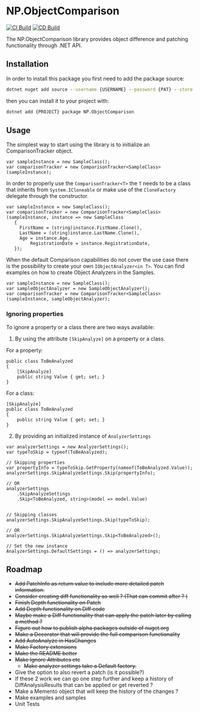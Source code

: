 # NP.ObjectComparison
[![CI Build](https://github.com/NickPolyder/NP.ObjectComparison/actions/workflows/CI.yml/badge.svg)](https://github.com/NickPolyder/NP.ObjectComparison/actions/workflows/CI.yml)
[![CD Build](https://github.com/NickPolyder/NP.ObjectComparison/actions/workflows/CD.yml/badge.svg)](https://github.com/NickPolyder/NP.ObjectComparison/actions/workflows/CD.yml)

The NP.ObjectComparison library provides object difference and patching functionality through .NET API.

## Installation

In order to install this package you first need to add the package source:

```cmd
dotnet nuget add source --username {USERNAME} --password {PAT} --store-password-in-clear-text --name github "https://nuget.pkg.github.com/NickPolyder/index.json"
```

then you can install it to your project with:

```cmd
dotnet add {PROJECT} package NP.ObjectComparison
```

## Usage

The simplest way to start using the library is to initialize an ComparisonTracker object.

```CSharp
var sampleInstance = new SampleClass();
var comparisonTracker = new ComparisonTracker<SampleClass>(sampleInstance);
```

In order to properly use the `ComparisonTracker<T>` the `T` needs to be a class that inherits from `System.ICloneable` or make use of the `CloneFactory` delegate through the constructor.

```CSharp
var sampleInstance = new SampleClass();
var comparisonTracker = new ComparisonTracker<SampleClass>(sampleInstance, instance => new SampleClass
   {
	 FirstName = (string)instance.FistName.Clone(),
	 LastName = (string)instance.LastName.Clone(),
	 Age = instance.Age, 
		 RegistrationDate = instance.RegistrationDate,		
   });
```

When the default Comparison capabilities do not cover the use case there is the possibility to create your own 
`IObjectAnalyzer<in T>`. You can find examples on how to create Object Analyzers in the Samples.


```CSharp
var sampleInstance = new SampleClass();
var sampleObjectAnalyzer = new SampleObjectAnalyzer();
var comparisonTracker = new ComparisonTracker<SampleClass>(sampleInstance, sampleObjectAnalyzer);
```

### Ignoring properties

To ignore a property or a class there are two ways available:

1. By using the attribute `[SkipAnalyze]` on a property or a class.

For a property:

```CSharp
public class ToBeAnalyzed
{
	[SkipAnalyze]
	public string Value { get; set; }
}
```


For a class:

```CSharp
[SkipAnalyze]
public class ToBeAnalyzed
{	
	public string Value { get; set; }
}
```


2. By providing an initialized instance of `AnalyzerSettings`

```CSharp
var analyzerSettings = new AnalyzerSettings();
var typeToSkip = typeof(ToBeAnalyzed);

// Skipping properties
var propertyInfo = typeToSkip.GetProperty(nameof(ToBeAnalyzed.Value));
analyzerSettings.SkipAnalyzeSettings.Skip(propertyInfo);

// OR
analyzerSettings
	.SkipAnalyzeSettings
	.Skip<ToBeAnalyzed, string>(model => model.Value)


// Skipping classes
analyzerSettings.SkipAnalyzeSettings.Skip(typeToSkip);

// OR
analyzerSettings.SkipAnalyzeSettings.Skip<ToBeAnalyzed>();

// Set the new instance
AnalyzerSettings.DefaultSettings = () => analyzerSettings;

```

## Roadmap

- ~~Add PatchInfo as return value to include more detailed patch information.~~
- ~~Consider creating diff functionality as well ? (That can commit after ? )~~
- ~~Finish Depth functionality on Patch~~
- ~~Add Depth functionality on Diff code~~
- ~~Maybe make a Diff functionality that can apply the patch later by calling a method ?~~ 
- ~~Figure out how to publish alpha packages outside of nuget.org~~
- ~~Make a Decorator that will provide the full comparison functionality~~
- ~~Add AutoAnalyze in HasChanges~~
- ~~Make Factory extensions~~
- ~~Make the README better~~
- ~~Make Ignore Attributes etc~~
	- ~~Make analyzer settings take a Default factory.~~
-  Give the option to also revert a patch (is it possible?)
  - If these 2 work we can go one step further and keep a history of DiffAnalysisResults that can be applied or get reverted ?
- Make a Memento object that will keep the history of the changes ? 
- Make examples and samples 
- Unit Tests

